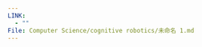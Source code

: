 ```yaml
---
LINK:
  - ""
File: Computer Science/cognitive robotics/未命名 1.md
---
```













































